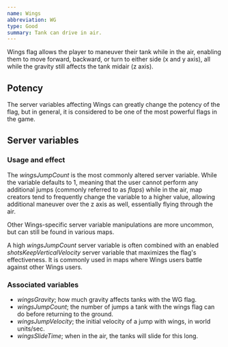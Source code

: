 ```yaml
---
name: Wings
abbreviation: WG
type: Good
summary: Tank can drive in air.
---
```


Wings flag allows the player to maneuver their tank while in the air, enabling them to move forward, backward, or turn to either side (x and y axis), all while the gravity still affects the tank midair (z axis).

## Potency

The server variables affecting Wings can greatly change the potency of the flag, but in general, it is considered to be one of the most powerful flags in the game.

## Server variables

### Usage and effect

The *wingsJumpCount* is the most commonly altered server variable. While the variable defaults to 1, meaning that the user cannot perform any additional jumps (commonly referred to as *flaps*) while in the air, map creators tend to frequently change the variable to a higher value, allowing additional maneuver over the z axis as well, essentially flying through the air.

Other Wings-specific server variable manipulations are more uncommon, but can still be found in various maps.

A high *wingsJumpCount* server variable is often combined with an enabled *shotsKeepVerticalVelocity* server variable that maximizes the flag's effectiveness. It is commonly used in maps where Wings users battle against other Wings users.

### Associated variables

* *wingsGravity*; how much gravity affects tanks with the WG flag.
* *wingsJumpCount*; the number of jumps a tank with the wings flag can do before returning to the ground.
* *wingsJumpVelocity*; the initial velocity of a jump with wings, in world units/sec.
* *wingsSlideTime*; when in the air, the tanks will slide for this long.
